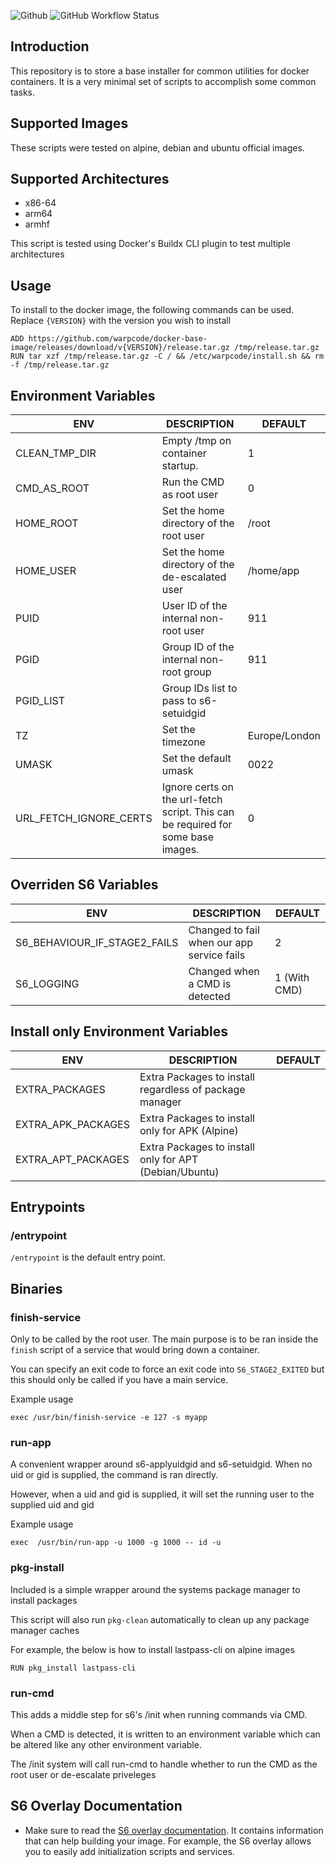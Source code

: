 ![Github](https://img.shields.io/badge/Warpcode-Github-green?logo=github&style=for-the-badge) ![GitHub Workflow Status](https://img.shields.io/github/workflow/status/warpcode/docker-base-image/Build%20the%20image?style=for-the-badge)

## Introduction
This repository is to store a base installer for common utilities for docker containers.
It is a very minimal set of scripts to accomplish some common tasks.

## Supported Images
These scripts were tested on alpine, debian and ubuntu official images.

## Supported Architectures
* x86-64
* arm64
* armhf

This script is tested using Docker's Buildx CLI plugin to test multiple architectures

## Usage
To install to the docker image, the following commands can be used.
Replace `{VERSION}` with the version you wish to install
```
ADD https://github.com/warpcode/docker-base-image/releases/download/v{VERSION}/release.tar.gz /tmp/release.tar.gz
RUN tar xzf /tmp/release.tar.gz -C / && /etc/warpcode/install.sh && rm -f /tmp/release.tar.gz
```

## Environment Variables
| ENV                    | DESCRIPTION                                                                      | DEFAULT       |
|------------------------|----------------------------------------------------------------------------------|---------------|
| CLEAN_TMP_DIR          | Empty /tmp on container startup.                                                 | 1             |
| CMD_AS_ROOT            | Run the CMD as root user                                                         | 0             |
| HOME_ROOT              | Set the home directory of the root user                                          | /root         |
| HOME_USER              | Set the home directory of the de-escalated user                                  | /home/app     |
| PUID                   | User ID of the internal non-root user                                            | 911           |
| PGID                   | Group ID of the internal non-root group                                          | 911           |
| PGID_LIST              | Group IDs list to pass to s6-setuidgid                                           |               |
| TZ                     | Set the timezone                                                                 | Europe/London |
| UMASK                  | Set the default umask                                                            | 0022          |
| URL_FETCH_IGNORE_CERTS | Ignore certs on the url-fetch script. This can be required for some base images. | 0


## Overriden S6 Variables
| ENV                          | DESCRIPTION                                | DEFAULT      |
|------------------------------|--------------------------------------------|--------------|
| S6_BEHAVIOUR_IF_STAGE2_FAILS | Changed to fail when our app service fails | 2            |
| S6_LOGGING                   | Changed when a CMD is detected             | 1 (With CMD) |


## Install only Environment Variables
| ENV                | DESCRIPTION                                             | DEFAULT       |
|--------------------|---------------------------------------------------------|---------------|
| EXTRA_PACKAGES     | Extra Packages to install regardless of package manager |               |
| EXTRA_APK_PACKAGES | Extra Packages to install only for APK (Alpine)         |               |
| EXTRA_APT_PACKAGES | Extra Packages to install only for APT (Debian/Ubuntu)  |               |

## Entrypoints
### /entrypoint
`/entrypoint` is the default entry point.


## Binaries

### finish-service
Only to be called by the root user. The main purpose is to be ran inside the `finish` script of a service that would bring down a container.

You can specify an exit code to force an exit code into `S6_STAGE2_EXITED` but this should only be called if you have
a main service.

Example usage
```
exec /usr/bin/finish-service -e 127 -s myapp
```

### run-app
A convenient wrapper around s6-applyuidgid and s6-setuidgid. When no uid or gid is supplied, the command is ran directly.

However, when a uid and gid is supplied, it will set the running user to the supplied uid and gid

Example usage
```
exec  /usr/bin/run-app -u 1000 -g 1000 -- id -u
```

### pkg-install
Included is a simple wrapper around the systems package manager to install packages

This script will also run `pkg-clean` automatically to clean up any package manager caches

For example, the below is how to install lastpass-cli on alpine images

```
RUN pkg_install lastpass-cli
```

### run-cmd
This adds a middle step for s6's /init when running commands via CMD.

When a CMD is detected, it is written to an environment variable which can be altered like any other environment variable.

The /init system will call run-cmd to handle whether to run the CMD as the root user or de-escalate priveleges

## S6 Overlay Documentation
* Make sure to read the [S6 overlay documentation].  It contains information
that can help building your image.  For example, the S6 overlay allows you to
easily add initialization scripts and services.

[S6 overlay documentation]: https://github.com/just-containers/s6-overlay/blob/master/README.md

[TimeZone]: http://en.wikipedia.org/wiki/List_of_tz_database_time_zones
